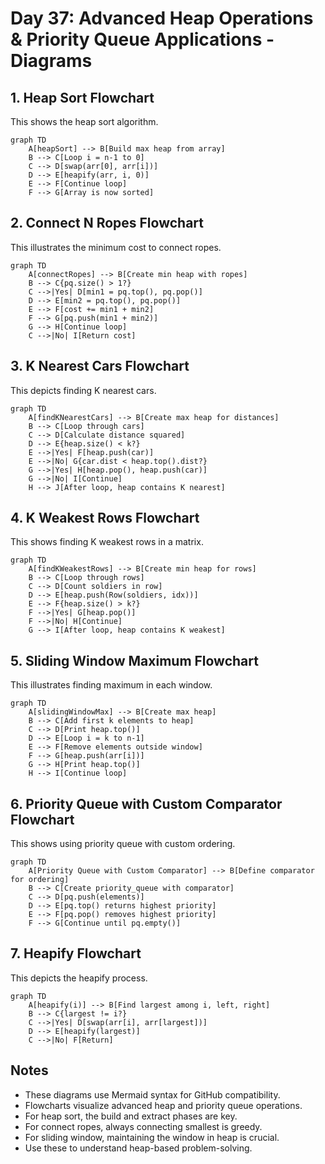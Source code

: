 # Day 37: Advanced Heap Operations & Priority Queue Applications - Diagrams

## 1. Heap Sort Flowchart

This shows the heap sort algorithm.

```mermaid
graph TD
    A[heapSort] --> B[Build max heap from array]
    B --> C[Loop i = n-1 to 0]
    C --> D[swap(arr[0], arr[i])]
    D --> E[heapify(arr, i, 0)]
    E --> F[Continue loop]
    F --> G[Array is now sorted]
```

## 2. Connect N Ropes Flowchart

This illustrates the minimum cost to connect ropes.

```mermaid
graph TD
    A[connectRopes] --> B[Create min heap with ropes]
    B --> C{pq.size() > 1?}
    C -->|Yes| D[min1 = pq.top(), pq.pop()]
    D --> E[min2 = pq.top(), pq.pop()]
    E --> F[cost += min1 + min2]
    F --> G[pq.push(min1 + min2)]
    G --> H[Continue loop]
    C -->|No| I[Return cost]
```

## 3. K Nearest Cars Flowchart

This depicts finding K nearest cars.

```mermaid
graph TD
    A[findKNearestCars] --> B[Create max heap for distances]
    B --> C[Loop through cars]
    C --> D[Calculate distance squared]
    D --> E{heap.size() < k?}
    E -->|Yes| F[heap.push(car)]
    E -->|No| G{car.dist < heap.top().dist?}
    G -->|Yes| H[heap.pop(), heap.push(car)]
    G -->|No| I[Continue]
    H --> J[After loop, heap contains K nearest]
```

## 4. K Weakest Rows Flowchart

This shows finding K weakest rows in a matrix.

```mermaid
graph TD
    A[findKWeakestRows] --> B[Create min heap for rows]
    B --> C[Loop through rows]
    C --> D[Count soldiers in row]
    D --> E[heap.push(Row(soldiers, idx))]
    E --> F{heap.size() > k?}
    F -->|Yes| G[heap.pop()]
    F -->|No| H[Continue]
    G --> I[After loop, heap contains K weakest]
```

## 5. Sliding Window Maximum Flowchart

This illustrates finding maximum in each window.

```mermaid
graph TD
    A[slidingWindowMax] --> B[Create max heap]
    B --> C[Add first k elements to heap]
    C --> D[Print heap.top()]
    D --> E[Loop i = k to n-1]
    E --> F[Remove elements outside window]
    F --> G[heap.push(arr[i])]
    G --> H[Print heap.top()]
    H --> I[Continue loop]
```

## 6. Priority Queue with Custom Comparator Flowchart

This shows using priority queue with custom ordering.

```mermaid
graph TD
    A[Priority Queue with Custom Comparator] --> B[Define comparator for ordering]
    B --> C[Create priority_queue with comparator]
    C --> D[pq.push(elements)]
    D --> E[pq.top() returns highest priority]
    E --> F[pq.pop() removes highest priority]
    F --> G[Continue until pq.empty()]
```

## 7. Heapify Flowchart

This depicts the heapify process.

```mermaid
graph TD
    A[heapify(i)] --> B[Find largest among i, left, right]
    B --> C{largest != i?}
    C -->|Yes| D[swap(arr[i], arr[largest])]
    D --> E[heapify(largest)]
    C -->|No| F[Return]
```

## Notes

- These diagrams use Mermaid syntax for GitHub compatibility.
- Flowcharts visualize advanced heap and priority queue operations.
- For heap sort, the build and extract phases are key.
- For connect ropes, always connecting smallest is greedy.
- For sliding window, maintaining the window in heap is crucial.
- Use these to understand heap-based problem-solving.
